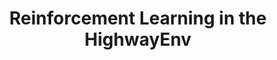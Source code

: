 ---
title: "Reinforcement Learning in the HighwayEnv"
excerpt: "A personal project to implement RL methods (mainly imitation learning) and test on the HighwayEnv."
collection: portfolio
---